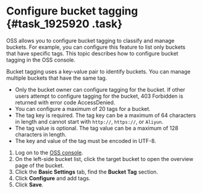# Configure bucket tagging {#task_1925920 .task}

OSS allows you to configure bucket tagging to classify and manage buckets. For example, you can configure this feature to list only buckets that have specific tags. This topic describes how to configure bucket tagging in the OSS console.

Bucket tagging uses a key-value pair to identify buckets. You can manage multiple buckets that have the same tag.

-   Only the bucket owner can configure tagging for the bucket. If other users attempt to configure tagging for the bucket, 403 Forbidden is returned with error code AccessDenied.
-   You can configure a maximum of 20 tags for a bucket.
-   The tag key is required. The tag key can be a maximum of 64 characters in length and cannot start with `http://`, `https://`, or `Aliyun`.
-   The tag value is optional. The tag value can be a maximum of 128 characters in length.
-   The key and value of the tag must be encoded in UTF-8.

1.  Log on to the [OSS console](https://oss.console.aliyun.com/).
2.  On the left-side bucket list, click the target bucket to open the overview page of the bucket.
3.  Click the **Basic Settings** tab, find the **Bucket Tag** section.
4.  Click **Configure** and add tags.
5.  Click **Save**.


